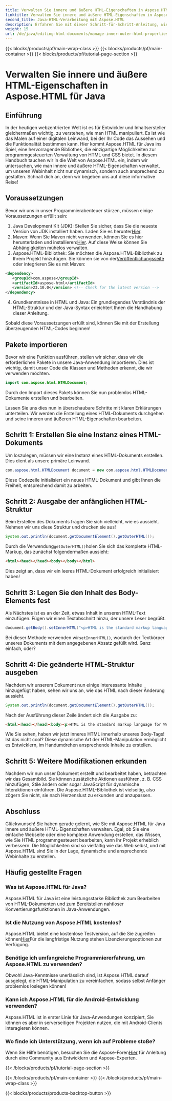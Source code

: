 ```yaml
---
title: Verwalten Sie innere und äußere HTML-Eigenschaften in Aspose.HTML für Java
linktitle: Verwalten Sie innere und äußere HTML-Eigenschaften in Aspose.HTML für Java
second_title: Java-HTML-Verarbeitung mit Aspose.HTML
description: Erfahren Sie mit dieser Schritt-für-Schritt-Anleitung, wie Sie innere und äußere HTML-Eigenschaften in Aspose.HTML für Java verwalten – ideal für Webentwickler und Inhaltsersteller.
weight: 15
url: /de/java/editing-html-documents/manage-inner-outer-html-properties/
---
```


{{< blocks/products/pf/main-wrap-class >}}
{{< blocks/products/pf/main-container >}}
{{< blocks/products/pf/tutorial-page-section >}}

# Verwalten Sie innere und äußere HTML-Eigenschaften in Aspose.HTML für Java

## Einführung
In der heutigen webzentrierten Welt ist es für Entwickler und Inhaltsersteller gleichermaßen wichtig, zu verstehen, wie man HTML manipuliert. Es ist wie das Malen auf einer digitalen Leinwand, bei der Ihr Code das Aussehen und die Funktionalität bestimmen kann. Hier kommt Aspose.HTML für Java ins Spiel, eine hervorragende Bibliothek, die einzigartige Möglichkeiten zur programmgesteuerten Verwaltung von HTML und CSS bietet. In diesem Handbuch tauchen wir in die Welt von Aspose.HTML ein, indem wir untersuchen, wie man innere und äußere HTML-Eigenschaften verwaltet, um unseren Webinhalt nicht nur dynamisch, sondern auch ansprechend zu gestalten. Schnall dich an, denn wir begeben uns auf diese informative Reise!

## Voraussetzungen

Bevor wir uns in unser Programmierabenteuer stürzen, müssen einige Voraussetzungen erfüllt sein:

1.  Java Development Kit (JDK): Stellen Sie sicher, dass Sie die neueste Version von JDK installiert haben. Laden Sie es herunter[Hier](https://www.oracle.com/java/technologies/javase-jdk11-downloads.html).
2.  Maven: Wenn Sie Maven nicht verwenden, können Sie es hier herunterladen und installieren:[Hier](https://maven.apache.org/download.cgi). Auf diese Weise können Sie Abhängigkeiten mühelos verwalten.
3.  Aspose.HTML-Bibliothek: Sie möchten die Aspose.HTML-Bibliothek zu Ihrem Projekt hinzufügen. Sie können sie von der[Veröffentlichungsseite](https://releases.aspose.com/html/java/) oder integrieren Sie es mit Maven:
```xml
<dependency>
   <groupId>com.aspose</groupId>
   <artifactId>aspose-html</artifactId>
   <version>23.10.0</version> <!-- Check for the latest version -->
</dependency>
```
4. Grundkenntnisse in HTML und Java: Ein grundlegendes Verständnis der HTML-Struktur und der Java-Syntax erleichtert Ihnen die Handhabung dieser Anleitung.

Sobald diese Voraussetzungen erfüllt sind, können Sie mit der Erstellung überzeugenden HTML-Codes beginnen!

## Pakete importieren

Bevor wir eine Funktion ausführen, stellen wir sicher, dass wir die erforderlichen Pakete in unsere Java-Anwendung importieren. Dies ist wichtig, damit unser Code die Klassen und Methoden erkennt, die wir verwenden möchten.

```java
import com.aspose.html.HTMLDocument;
```

Durch den Import dieses Pakets können Sie nun problemlos HTML-Dokumente erstellen und bearbeiten. 

Lassen Sie uns dies nun in überschaubare Schritte mit klaren Erklärungen unterteilen. Wir werden die Erstellung eines HTML-Dokuments durchgehen und seine inneren und äußeren HTML-Eigenschaften bearbeiten.

## Schritt 1: Erstellen Sie eine Instanz eines HTML-Dokuments

Um loszulegen, müssen wir eine Instanz eines HTML-Dokuments erstellen. Dies dient als unsere primäre Leinwand.

```java
com.aspose.html.HTMLDocument document = new com.aspose.html.HTMLDocument();
```

Diese Codezeile initialisiert ein neues HTML-Dokument und gibt Ihnen die Freiheit, entsprechend damit zu arbeiten.

## Schritt 2: Ausgabe der anfänglichen HTML-Struktur

Beim Erstellen des Dokuments fragen Sie sich vielleicht, wie es aussieht. Nehmen wir uns diese Struktur und drucken sie aus!

```java
System.out.println(document.getDocumentElement().getOuterHTML());
```

 Durch die Verwendung`getOuterHTML()`holen Sie sich das komplette HTML-Markup, das zunächst folgendermaßen aussieht: 
```html
<html><head></head><body></body></html>
```
Dies zeigt an, dass wir ein leeres HTML-Dokument erfolgreich initialisiert haben!

## Schritt 3: Legen Sie den Inhalt des Body-Elements fest

Als Nächstes ist es an der Zeit, etwas Inhalt in unseren HTML-Text einzufügen. Fügen wir einen Textabschnitt hinzu, der unsere Leser begrüßt.

```java
document.getBody().setInnerHTML("<p>HTML is the standard markup language for Web pages.</p>");
```

Bei dieser Methode verwenden wir`setInnerHTML()`, wodurch der Textkörper unseres Dokuments mit dem angegebenen Absatz gefüllt wird. Ganz einfach, oder?

## Schritt 4: Die geänderte HTML-Struktur ausgeben

Nachdem wir unserem Dokument nun einige interessante Inhalte hinzugefügt haben, sehen wir uns an, wie das HTML nach dieser Änderung aussieht.

```java
System.out.println(document.getDocumentElement().getOuterHTML());
```

Nach der Ausführung dieser Zeile ändert sich die Ausgabe zu:
```html
<html><head></head><body><p>HTML is the standard markup language for Web pages.</p></body></html>
```
Wie Sie sehen, haben wir jetzt inneres HTML innerhalb unseres Body-Tags! Ist das nicht cool? Diese dynamische Art der HTML-Manipulation ermöglicht es Entwicklern, im Handumdrehen ansprechende Inhalte zu erstellen.

## Schritt 5: Weitere Modifikationen erkunden

Nachdem wir nun unser Dokument erstellt und bearbeitet haben, betrachten wir das Gesamtbild. Sie können zusätzliche Aktionen ausführen, z. B. CSS hinzufügen, Stile ändern oder sogar JavaScript für dynamische Interaktionen einführen. Die Aspose.HTML-Bibliothek ist vielseitig, also zögern Sie nicht, sie nach Herzenslust zu erkunden und anzupassen.

## Abschluss

Glückwunsch! Sie haben gerade gelernt, wie Sie mit Aspose.HTML für Java innere und äußere HTML-Eigenschaften verwalten. Egal, ob Sie eine einfache Webseite oder eine komplexe Anwendung erstellen, das Wissen, wie Sie HTML programmgesteuert bearbeiten, kann Ihr Projekt erheblich verbessern. Die Möglichkeiten sind so vielfältig wie das Web selbst, und mit Aspose.HTML sind Sie in der Lage, dynamische und ansprechende Webinhalte zu erstellen.

## Häufig gestellte Fragen

### Was ist Aspose.HTML für Java?  
Aspose.HTML für Java ist eine leistungsstarke Bibliothek zum Bearbeiten von HTML-Dokumenten und zum Bereitstellen nahtloser Konvertierungsfunktionen in Java-Anwendungen.

### Ist die Nutzung von Aspose.HTML kostenlos?  
 Aspose.HTML bietet eine kostenlose Testversion, auf die Sie zugreifen können[Hier](https://releases.aspose.com/)Für die langfristige Nutzung stehen Lizenzierungsoptionen zur Verfügung.

### Benötige ich umfangreiche Programmiererfahrung, um Aspose.HTML zu verwenden?  
Obwohl Java-Kenntnisse unerlässlich sind, ist Aspose.HTML darauf ausgelegt, die HTML-Manipulation zu vereinfachen, sodass selbst Anfänger problemlos loslegen können!

### Kann ich Aspose.HTML für die Android-Entwicklung verwenden?  
Aspose.HTML ist in erster Linie für Java-Anwendungen konzipiert, Sie können es aber in serverseitigen Projekten nutzen, die mit Android-Clients interagieren können.

### Wo finde ich Unterstützung, wenn ich auf Probleme stoße?  
 Wenn Sie Hilfe benötigen, besuchen Sie die Aspose-Foren[Hier](https://forum.aspose.com/c/html/29) für Anleitung durch eine Community aus Entwicklern und Aspose-Experten.

{{< /blocks/products/pf/tutorial-page-section >}}

{{< /blocks/products/pf/main-container >}}
{{< /blocks/products/pf/main-wrap-class >}}

{{< blocks/products/products-backtop-button >}}
